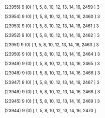 (23955) 9 (0) [ 1, 5, 8, 10, 12, 13, 14, 16, 2459 ] 3 


(23954) 9 (0) [ 1, 5, 8, 10, 12, 13, 14, 16, 2460 ] 3 


(23953) 9 (0) [ 1, 5, 8, 10, 12, 13, 14, 16, 2461 ] 3 


(23952) 9 (0) [ 1, 5, 8, 10, 12, 13, 14, 16, 2462 ] 3 


(23951) 9 (0) [ 1, 5, 8, 10, 12, 13, 14, 16, 2463 ] 3 


(23950) 9 (0) [ 1, 5, 8, 10, 12, 13, 14, 16, 2464 ] 3 


(23949) 9 (0) [ 1, 5, 8, 10, 12, 13, 14, 16, 2465 ] 3 


(23948) 9 (0) [ 1, 5, 8, 10, 12, 13, 14, 16, 2466 ] 3 


(23947) 9 (0) [ 1, 5, 8, 10, 12, 13, 14, 16, 2467 ] 3 


(23946) 9 (0) [ 1, 5, 8, 10, 12, 13, 14, 16, 2468 ] 3 


(23945) 9 (0) [ 1, 5, 8, 10, 12, 13, 14, 16, 2469 ] 3 


(23944) 9 (0) [ 1, 5, 8, 10, 12, 13, 14, 16, 2470 ]  

